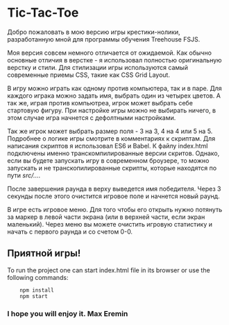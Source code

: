 # Tic-Tac-Toe

Добро пожаловать в мою версию игры крестики-нолики, разработанную мной для программы обучения Treehouse FSJS.

Моя версия совсем немного отличается от ожидаемой. Как обычно основные отличия в верстке - я использовал полностью оригинальную верстку и стили. Для стилизации игры используются самый современные приемы CSS, такие как CSS Grid Layout.

В игру можно играть как одному против компьютера, так и в паре. Для каждого играка можно задать имя, выбрать один из четырех цветов. А так же, играя против компьютреа, игрок может выбрать себе стартовую фигуру. При настройке игры можно не выбирать ничего, в этом случае игра начнется с дефолтными настройками.

Так же игрок может выбрать размер поля - 3 на 3, 4 на 4 или 5 на 5. Подробнее о логике игры смотрите в комментариях к скриптам. Для написания скриптов я использовал ES6 и Babel. К файлу index.html подключены именно транскомпилированные версии скритов. Однако, если вы будете запускать игру в современном броузере, то можно запускать и не транскопилированные скрипты, которые находятся по пути *src/...*.

После завершения раунда в верху выведется имя победителя. Через 3 секунды после этого очистится игровое поле и начнется новый раунд.

В игре есть игровое меню. Для того чтобы его открыть нужно потянуть за маркер в левой части экрана (или в верхней части, если экран маленький). Через меню вы можете очистить игровую статистику и начать с первого раунда и со счетом 0-0.

## Приятной игры!

To run the project  one can start index.html file in its browser
or 
use the following commands:
```shell
    npm install
    npm start
```

### I hope you will enjoy it. Max Eremin